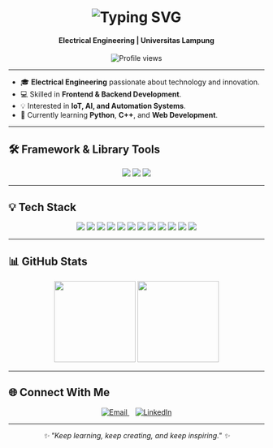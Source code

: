 <!-- Header utama -->
<h1 align="center">
  <img src="https://readme-typing-svg.herokuapp.com?font=Playfair+Display&weight=600&size=36&pause=1000&color=6C63FF&center=true&vCenter=true&width=550&lines=Hi%2C+I'm+Cinda+Kamilah;Frontend+%26+Backend+Developer;Electrical+Engineering" alt="Typing SVG" />
</h1>

<!-- Subheader -->
<h4 align="center">Electrical Engineering | Universitas Lampung</h4>
<p align="center">
  <img src="https://komarev.com/ghpvc/?username=cindakamilah-op&style=for-the-badge&color=6C63FF" alt="Profile views"/>
</p>

---

- 🎓 **Electrical Engineering** passionate about technology and innovation.  
- 💻 Skilled in **Frontend & Backend Development**.  
- 💡 Interested in **IoT, AI, and Automation Systems**.  
- 🌱 Currently learning **Python**, **C++**, and **Web Development**.  

---

## 🛠 Framework & Library Tools
<p align="center">
  <img src="https://img.shields.io/badge/CodeIgniter-%23EF4223.svg?style=for-the-badge&logo=codeigniter&logoColor=white"/>
  <img src="https://img.shields.io/badge/Laravel-%23FF2D20.svg?style=for-the-badge&logo=laravel&logoColor=white"/>
  <img src="https://img.shields.io/badge/Tailwind_CSS-%2338B2AC.svg?style=for-the-badge&logo=tailwind-css&logoColor=white"/>
</p>

---

## 💡 Tech Stack
<p align="center">
  <!-- Languages -->
  <img src="https://img.shields.io/badge/PHP-%23777BB4.svg?style=for-the-badge&logo=php&logoColor=white"/>
  <img src="https://img.shields.io/badge/JavaScript-%23F7DF1E.svg?style=for-the-badge&logo=javascript&logoColor=black"/>
  <img src="https://img.shields.io/badge/HTML5-%23E34F26.svg?style=for-the-badge&logo=html5&logoColor=white"/>
  <img src="https://img.shields.io/badge/Java-%23ED8B00.svg?style=for-the-badge&logo=java&logoColor=white"/>
  <img src="https://img.shields.io/badge/Python-%233776AB.svg?style=for-the-badge&logo=python&logoColor=white"/>
  <img src="https://img.shields.io/badge/Arduino-%2300979D.svg?style=for-the-badge&logo=arduino&logoColor=white"/>

  <!-- Database -->
  <img src="https://img.shields.io/badge/MySQL-%234479A1.svg?style=for-the-badge&logo=mysql&logoColor=white"/>

  <!-- Tools -->
  <img src="https://img.shields.io/badge/Figma-%23F24E1E.svg?style=for-the-badge&logo=figma&logoColor=white"/>
  <img src="https://img.shields.io/badge/Git-%23F05032.svg?style=for-the-badge&logo=git&logoColor=white"/>
  <img src="https://img.shields.io/badge/Postman-%23FF6C37.svg?style=for-the-badge&logo=postman&logoColor=white"/>
  <img src="https://img.shields.io/badge/AutoCAD-%23E51050.svg?style=for-the-badge&logo=autodesk&logoColor=white"/>
  <img src="https://img.shields.io/badge/Proteus-%23006288.svg?style=for-the-badge&logoColor=white"/>
</p>

---

## 📊 GitHub Stats
<p align="center">
  <img src="https://github-readme-stats.vercel.app/api?username=cindakamilah-op&show_icons=true&theme=tokyonight" height="160px"/>
  <img src="https://github-readme-streak-stats.herokuapp.com/?user=cindakamilah-op&theme=tokyonight" height="160px"/>
</p>

---

## 🌐 Connect With Me
<p align="center">
  <a href="mailto:cindakamilah0526@gmail.com" target="_blank">
    <img src="https://img.icons8.com/fluency/48/gmail-new.png" alt="Email"/>
  </a>
  &nbsp;&nbsp;
  <a href="https://www.linkedin.com/in/cinda-kamilah-harahap-00a995293/" target="_blank">
    <img src="https://img.icons8.com/fluency/48/linkedin.png" alt="LinkedIn"/>
  </a>
</p>

---

<p align="center">
  <i>✨ "Keep learning, keep creating, and keep inspiring." ✨</i>
</p>
